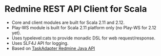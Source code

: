 # Redmine REST API Client for Scala

* Core and client modules are built for Scala 2.11 and 2.12.
* Play-WS module is built for Scala 2.11 platform only (no Play-WS for 2.12 yet).
* Uses typelevel:cats to provide monadic DSL for web request/response.
* Uses SLF4J API for logging.
* Based on [TaskAdapter Redmine Java API](https://github.com/taskadapter/redmine-java-api)
